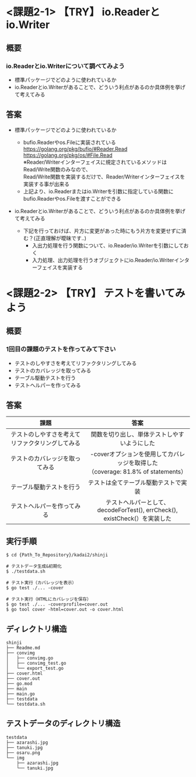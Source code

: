 # <課題2-1> 【TRY】 io.Readerとio.Writer
## 概要
### io.Readerとio.Writerについて調べてみよう

- 標準パッケージでどのように使われているか
- io.Readerとio.Writerがあることで、どういう利点があるのか具体例を挙げて考えてみる

## 答案

- 標準パッケージでどのように使われているか
  - bufio.Readerやos.Fileに実装されている  
  https://golang.org/pkg/bufio/#Reader.Read  
  https://golang.org/pkg/os/#File.Read  
  ※Reader/Writerインターフェイスに規定されているメソッドはRead/Write関数のみなので、<br>
  Read/Write関数を実装するだけで、Reader/Writerインターフェイスを実装する事が出来る
  - 上記より、io.Readerまたはio.Writerを引数に指定している関数にbufio.Readerやos.Fileを渡すことができる

- io.Readerとio.Writerがあることで、どういう利点があるのか具体例を挙げて考えてみる  
  - 下記を行っておけば、片方に変更があった時にもう片方を変更せずに済む？(正直理解が曖昧です‥)
    - 入出力処理を行う関数について、io.Reader/io.Writerを引数にしておく
    - 入力処理、出力処理を行うオブジェクトにio.Reader/io.Writerインターフェイスを実装する

# <課題2-2> 【TRY】 テストを書いてみよう
## 概要
### 1回目の課題のテストを作ってみて下さい

- テストのしやすさを考えてリファクタリングしてみる
- テストのカバレッジを取ってみる
- テーブル駆動テストを行う
- テストヘルパーを作ってみる

## 答案

|課題|答案|
|:---:|:---:|
|テストのしやすさを考えてリファクタリングしてみる|関数を切り出し、単体テストしやすいようにした|
|テストのカバレッジを取ってみる|-coverオプションを使用してカバレッジを取得した <br> （coverage: 81.8% of statements）|
|テーブル駆動テストを行う|テストは全てテーブル駆動テストで実装|
|テストヘルパーを作ってみる|テストヘルパーとして、 <br> decodeForTest(), errCheck(), existCheck(）を実装した|

## 実行手順
```shell
$ cd {Path_To_Repository}/kadai2/shinji

# テストデータ生成&初期化
$ ./testdata.sh     

# テスト実行（カバレッジを表示）
$ go test ./... -cover 

# テスト実行（HTMLにカバレッジを保存）
$ go test ./... -coverprofile=cover.out 
$ go tool cover -html=cover.out -o cover.html
```

## ディレクトリ構造
```
shinji
├── Readme.md
├── convimg
│   ├── convimg.go
│   ├── convimg_test.go
│   └── export_test.go
├── cover.html
├── cover.out
├── go.mod
├── main
├── main.go
├── testdata
└── testdata.sh

```

## テストデータのディレクトリ構造
```
testdata
├── azarashi.jpg
├── tanuki.jpg
├── osaru.png
└── img
    ├── azarashi.jpg
    └── tanuki.jpg
```
